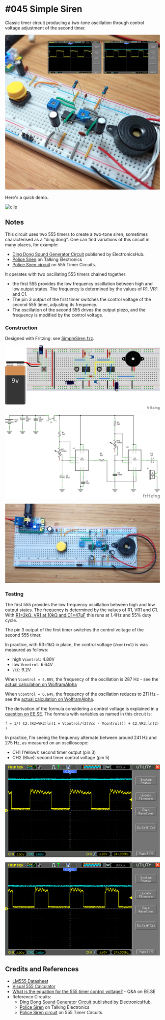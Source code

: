# #045 Simple Siren

Classic timer circuit producing a two-tone oscillation through control voltage adjustment of the second timer.

![Build](./assets/SimpleSiren_build.jpg?raw=true)

Here's a quick demo..

[![clip](https://img.youtube.com/vi/kUD3gngyH8Y/0.jpg)](https://www.youtube.com/watch?v=kUD3gngyH8Y)

## Notes

This circuit uses two 555 timers to create a two-tone siren, sometimes characterised as a "ding dong".
One can find variations of this circuit in many places, for example:

* [Ding Dong Sound Generator Circuit](https://www.electronicshub.org/ding-dong-sound-generator-circuit/) published by ElectronicsHub.
* [Police Siren](https://www.talkingelectronics.com/projects/50%20-%20555%20Circuits/50%20-%20555%20Circuits.html#36) on Talking Electronics
* [Police Siren circuit](https://www.555-timer-circuits.com/police-siren.html) on 555 Timer Circuits.

It operates with two oscillating 555 timers chained together:

* the first 555 provides the low frequency oscillation between high and low output states. The frequency is determined by the values of R1, VR1 and C1.
* The pin 3 output of the first timer switches the control voltage of the second 555 timer, adjusting its frequency.
* The oscillation of the second 555 drives the output piezo, and the frequency is modified by the control voltage.

### Construction

Designed with Fritzing: see [SimpleSiren.fzz](./SimpleSiren.fzz).

![Breadboard](./assets/SimpleSiren_bb.jpg?raw=true)

![Schematic](./assets/SimpleSiren_schematic.jpg?raw=true)

![bb_build](./assets/SimpleSiren_bb_build.jpg?raw=true)

### Testing

The first 555 provides the low frequency oscillation between high and low output states. The frequency is determined by the values of R1, VR1 and C1.
With [R1=2kΩ, VR1 at 10kΩ and C1=47μF](https://visual555.tardate.com/?mode=astable&r1=2&r2=10&c=47) this runs at 1.4Hz and 55% duty cycle.

The pin 3 output of the first timer switches the control voltage of the second 555 timer.

In practice, with R3=1kΩ in place, the control voltage (`Vcontrol`) is was measured as follows:

* high `Vcontrol`: 4.80V
* low `Vcontrol`: 6.64V
* `VCC`: 9.2V

When `Vcontrol = 4.80V`, the frequency of the oscillation is 287 Hz - see the [actual calculation on WolframAlpha](https://www.wolframalpha.com/input?i=f+%3D+1%2F%28+100*10%5E-9+*+%282000+%2B+30000%29ln%281+%2B+4.8%2F%282+*+%289.2+-+4.8%29%29%29+%2B+100*10%5E-9+*+30000+*+ln%282%29+%29)

When `Vcontrol = 6.64V`, the frequency of the oscillation reduces to 211 Hz - see the [actual calculation on WolframAlpha](https://www.wolframalpha.com/input?i=f+%3D+1%2F%28+100*10%5E-9+*+%282000+%2B+30000%29ln%281+%2B+6.64%2F%282+*+%289.2+-+6.64%29%29%29+%2B+100*10%5E-9+*+30000+*+ln%282%29+%29).

The derivation of the formula considering a control voltage is explained in a
[question on EE.SE](http://electronics.stackexchange.com/questions/101530/what-is-the-equation-for-the-555-timer-control-voltage).
The formula with variables as named in this circuit is:

    f = 1/( C2.(R2+VR2)ln(1 + Vcontrol/(2(Vcc - Vcontrol))) + C2.VR2.ln(2) )

In practice, I'm seeing the frequency alternate between around 241 Hz and 275 Hz, as measured on an oscilloscope:

* CH1 (Yellow): second timer output (pin 3)
* CH2 (Blue): second timer control voltage (pin 5)

![scope-lo](./assets/scope-lo.gif)

![scope-hi](./assets/scope-hi.gif)

## Credits and References

* [LM555 Datasheet](https://www.futurlec.com/Linear/LM555CN.shtml)
* [Visual 555 Calculator](https://visual555.tardate.com)
* [What is the equation for the 555 timer control voltage?](http://electronics.stackexchange.com/questions/101530/what-is-the-equation-for-the-555-timer-control-voltage) - Q&A on EE.SE
* Reference Circuits:
    * [Ding Dong Sound Generator Circuit](https://www.electronicshub.org/ding-dong-sound-generator-circuit/) published by ElectronicsHub.
    * [Police Siren](https://www.talkingelectronics.com/projects/50%20-%20555%20Circuits/50%20-%20555%20Circuits.html#36) on Talking Electronics
    * [Police Siren circuit](https://www.555-timer-circuits.com/police-siren.html) on 555 Timer Circuits.
